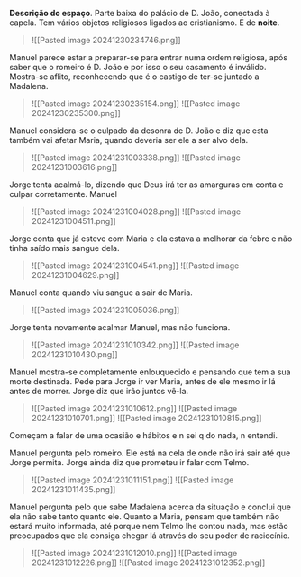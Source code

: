 **Descrição do espaço**. Parte baixa do palácio de D. João, conectada à capela. Tem vários objetos religiosos ligados ao cristianismo. É de **noite**.
>![[Pasted image 20241230234746.png]]

Manuel parece estar a preparar-se para entrar numa ordem religiosa, após saber que o romeiro é D. João e por isso o seu casamento é inválido. Mostra-se aflito, reconhecendo que é o castigo de ter-se juntado a Madalena.
>![[Pasted image 20241230235154.png]]
>![[Pasted image 20241230235300.png]]

Manuel considera-se o culpado da desonra de D. João e diz que esta também vai afetar Maria, quando deveria ser ele a ser alvo dela.
>![[Pasted image 20241231003338.png]]
>![[Pasted image 20241231003616.png]]

Jorge tenta acalmá-lo, dizendo que Deus irá ter as amarguras em conta e culpar corretamente.
Manuel
>![[Pasted image 20241231004028.png]]
>![[Pasted image 20241231004511.png]]

Jorge conta que já esteve com Maria e ela estava a melhorar da febre e não tinha saído mais sangue dela.
>![[Pasted image 20241231004541.png]]
>![[Pasted image 20241231004629.png]]

Manuel conta quando viu sangue a sair de Maria.
>![[Pasted image 20241231005036.png]]

Jorge tenta novamente acalmar Manuel, mas não funciona.
>![[Pasted image 20241231010342.png]]
>![[Pasted image 20241231010430.png]]

Manuel mostra-se completamente enlouquecido e pensando que tem a sua morte destinada.
Pede para Jorge ir ver Maria, antes de ele mesmo ir lá antes de morrer. Jorge diz que irão juntos vê-la.
>![[Pasted image 20241231010612.png]]
>![[Pasted image 20241231010701.png]]
>![[Pasted image 20241231010815.png]]

Começam a falar de uma ocasião e hábitos e n sei q do nada, n entendi.

Manuel pergunta pelo romeiro. Ele está na cela de onde não irá sair até que Jorge permita.
Jorge ainda diz que prometeu ir falar com Telmo.
>![[Pasted image 20241231011151.png]]
>![[Pasted image 20241231011435.png]]


Manuel pergunta pelo que sabe Madalena acerca da situação e conclui que ela não sabe tanto quanto ele. Quanto a Maria, pensam que também não estará muito informada, até porque nem Telmo lhe contou nada, mas estão preocupados que ela consiga chegar lá através do seu poder de raciocínio.
>![[Pasted image 20241231012010.png]]
>![[Pasted image 20241231012226.png]]
>![[Pasted image 20241231012352.png]]

